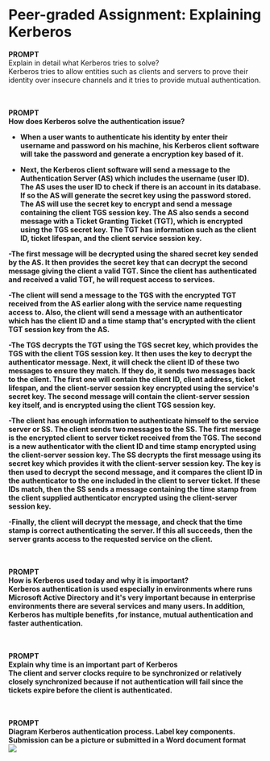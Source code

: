 # Peer-graded Assignment: Explaining Kerberos

<b>PROMPT</b></br>
Explain in detail what Kerberos tries to solve?</br>
Kerberos tries to allow entities such as clients and servers to prove their identity over insecure channels and it tries to provide mutual authentication.</br></br></br>


<b>PROMPT<b></br>
How does Kerberos solve the authentication issue?</br>
- When a user wants to authenticate his identity by enter their username and password on his machine, his Kerberos client software will take the password and generate a encryption key based of it.</br>

- Next, the Kerberos client software  will send a message to the  Authentication Server (AS) which includes the username (user ID). The AS uses the user ID to check if there is an account in its database. If so the AS will generate the secret key using the password stored. The AS will use the secret key to encrypt and send a message containing the client TGS session key. The AS also sends a second message with a Ticket Granting Ticket (TGT), which is encrypted using the TGS secret key. The TGT has information such as the client ID, ticket lifespan, and the client service session key. </br>

-The first message will be decrypted using the shared secret key sended by the AS. It then provides the secret key that can decrypt the second message giving the client a valid TGT.  Since the client has authenticated and received a valid TGT, he will request access to services.</br>


-The client will send a message to the TGS with the encrypted TGT received from the AS earlier along with the service name requesting access to. Also, the client will send a message with an authenticator which has the client ID and a time stamp that's encrypted with the client TGT session key from the AS. </br>

-The TGS decrypts the TGT using the TGS secret key, which provides the TGS with the client TGS session key. It then uses the key to decrypt the authenticator message. Next, it will check the client ID of these two messages to ensure they match. If they do, it sends two messages back to the client. The first one will contain the client ID, client address, ticket lifespan, and the client-server session key encrypted using the service's secret key. The second message will contain the client-server session key itself, and is encrypted using the client TGS session key. </br>

-The client has enough information to authenticate himself to the service server or SS. The client sends two messages to the SS. The first message is the encrypted client to server ticket received from the TGS. The second is a new authenticator with the client ID and time stamp encrypted using the client-server session key. The SS decrypts the first message using its secret key which provides it with the client-server session key. The key is then used to decrypt the second message, and it compares the client ID in the authenticator to the one included in the client to server ticket. If these IDs match, then the SS sends a message containing the time stamp from the client supplied authenticator encrypted using the client-server session key. </br>

-Finally, the client will decrypt the message, and check that the time stamp is correct authenticating the server. If this all succeeds, then the server grants access to the requested service on the client.</br></br></br>


<b>PROMPT</b></br>
How is Kerberos used today and why it is important?</br>
Kerberos authentication is used especially in environments where runs Microsoft Active Directory and it's very important because in enterprise environments there are several services and many users. In addition, Kerberos has multiple benefits ,for instance, mutual authentication and faster authentication.</br></br></br>


<b>PROMPT</b></br>
Explain why time is an important part of Kerberos </br>
The client and server clocks require to be synchronized or relatively closely synchronized because if not authentication will fail since the tickets expire before the client is authenticated.</br></br></br>


<b>PROMPT</b></br>
Diagram Kerberos authentication process. Label key components. Submission can be a picture or submitted in a Word document format </br>
<img src="https://github.com/ShafayetB/Coursera/blob/master/Computer-Security-and-/Windows%20Server%20Management%20and%20Security/Peer-graded%20Assignment/Kerberos%20authentication%20process%20.PNG">
